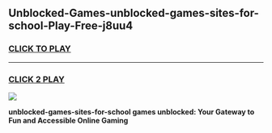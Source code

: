 
## Unblocked-Games-unblocked-games-sites-for-school-Play-Free-j8uu4
<h3>
<a href="https://premium76.site?title=unblocked-games-sites-for-school&ref=22A">CLICK TO PLAY</a></h3>
<hr>

<h3>
<a href="https://premium76.site?title=unblocked-games-sites-for-school&ref=22A">CLICK 2 PLAY</a>
  
</h3>

<a href="https://premium76.site?title=unblocked-games-sites-for-school&ref=22A"><img src="https://clearcache.store/games.png"></a>


**unblocked-games-sites-for-school games unblocked: Your Gateway to Fun and Accessible Online Gaming**
